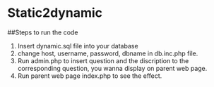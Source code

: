 # Static2dynamic
##Steps to run the code
1. Insert dynamic.sql file into your database
2. change host, username, password, dbname in db.inc.php file.
3. Run admin.php to insert question and the discription to the corresponding question, you wanna display on parent web page.
4. Run parent web page index.php to see the effect.

